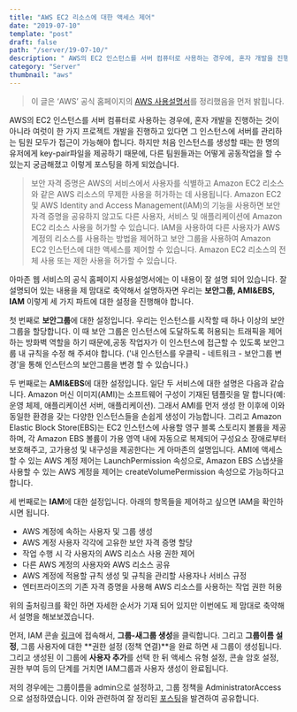 ```yaml
---
title: "AWS EC2 리소스에 대한 액세스 제어"
date: "2019-07-10"
template: "post"
draft: false
path: "/server/19-07-10/"
description: " AWS의 EC2 인스턴스를 서버 컴퓨터로 사용하는 경우에, 혼자 개발을 진행하는 것이 아니라 여럿이 한 가지 프로젝트 개발을 진행하고 있다면 그 인스턴스에 서버를 관리하는 팀원 모두가 접근이 가능해야 합니다."
category: "Server"
thumbnail: "aws"
---
```


> 이 글은 ‘AWS’ 공식 홈페이지의 [AWS 사용설명서](https://docs.aws.amazon.com/ko_kr/AWSEC2/latest/WindowsGuide/UsingIAM.html)를 정리했음을 먼저 밝힙니다.

 AWS의 EC2 인스턴스를 서버 컴퓨터로 사용하는 경우에, 혼자 개발을 진행하는 것이 아니라 여럿이 한 가지 프로젝트 개발을 진행하고 있다면 그 인스턴스에 서버를 관리하는 팀원 모두가 접근이 가능해야 합니다. 하지만 처음 인스턴스를 생성할 때는 한 명의 유저에게 key-pair파일을 제공하기 때문에, 다른 팀원들과는 어떻게 공동작업을 할 수 있는지 궁금해졌고 이렇게 포스팅을 하게 되었습니다.

>  보안 자격 증명은 AWS의 서비스에서 사용자를 식별하고 Amazon EC2 리소스와 같은 AWS 리소스의 무제한 사용을 허가하는 데 사용됩니다. Amazon EC2 및 AWS Identity and Access Management(IAM)의 기능을 사용하면 보안 자격 증명을 공유하지 않고도 다른 사용자, 서비스 및 애플리케이션에 Amazon EC2 리소스 사용을 허가할 수 있습니다. IAM을 사용하여 다른 사용자가 AWS 계정의 리소스를 사용하는 방법을 제어하고 보안 그룹을 사용하여 Amazon EC2 인스턴스에 대한 액세스를 제어할 수 있습니다. Amazon EC2 리소스의 전체 사용 또는 제한 사용을 허가할 수 있습니다. 

 아마존 웹 서비스의 공식 홈페이지 사용설명서에는 이 내용이 잘 설명 되어 있습니다. 잘 설명되어 있는 내용을 제 맘대로 축약해서 설명하자면 우리는 **보안그룹, AMI&EBS, IAM** 이렇게 세 가지 파트에 대한 설정을 진행해야 합니다.

 첫 번째로 **보안그룹**에 대한 설정입니다. 우리는 인스턴스를 시작할 때 하나 이상의 보안 그룹을 할당합니다. 이 때 보안 그룹은 인스턴스에 도달하도록 허용되는 트래픽을 제어하는 방화벽 역할을 하기 때문에,공동 작업자가 이 인스턴스에 접근할 수 있도록 보안그룹 내 규칙을 수정 해 주셔야 합니다. ('내 인스턴스를 우클릭 - 네트워크 - 보안그룹 변경'을 통해 인스턴스의 보안그룹을 변경 할 수 있습니다.)

 두 번째로는 **AMI&EBS**에 대한 설정입니다. 일단 두 서비스에 대한 설명은 다음과 같습니다. Amazon 머신 이미지(AMI)는 소프트웨어 구성이 기재된 템플릿을 말 합니다(예: 운영 체제, 애플리케이션 서버, 애플리케이션). 그래서 AMI를 먼저 생성 한 이후에 이와 동일한 환경을 갖는 다양한 인스턴스들을 손쉽게 생성이 가능합니다. 그리고 Amazon Elastic Block Store(EBS)는 EC2 인스턴스에 사용할 영구 블록 스토리지 볼륨을 제공하며, 각 Amazon EBS 볼륨이 가용 영역 내에 자동으로 복제되어 구성요소 장애로부터 보호해주고, 고가용성 및 내구성을 제공한다는 게 아마존의 설명입니다. AMI에 액세스할 수 있는 AWS 계정 제어는 LaunchPermission 속성으로, Amazon EBS 스냅샷을 사용할 수 있는 AWS 계정을 제어는 createVolumePermission 속성으로 가능하다고 합니다. 

세 번째로는 **IAM**에 대한 설정입니다. 아래의 항목들을 제어하고 싶으면 IAM을 확인하시면 됩니다.

- AWS 계정에 속하는 사용자 및 그룹 생성
- AWS 계정 사용자 각각에 고유한 보안 자격 증명 할당
- 작업 수행 시 각 사용자의 AWS 리소스 사용 권한 제어
- 다른 AWS 계정의 사용자와 AWS 리소스 공유
- AWS 계정에 적용할 규칙 생성 및 규칙을 관리할 사용자나 서비스 규정
- 엔터프라이즈의 기존 자격 증명을 사용해 AWS 리소스를 사용하는 작업 권한 허용

 위의 출처링크를 확인 하면 자세한 순서가 기재 되어 있지만 이번에도 제 맘대로 축약해서 설명을 해보보겠습니다.

먼저, IAM 콘솔 [링크](https://console.aws.amazon.com/iam/)에 접속해서, **그룹-새그룹 생성**을 클릭합니다. 그리고 **그룹이름 설정**, 그룹 사용자에 대한 **권한 설정 (정책 연결)**을 완료 하면 새 그룹이 생성됩니다. 그리고 생성된 이 그룹에 **사용자 추가**를 선택 한 뒤 액세스 유형 설정, 콘솔 암호 설정, 권한 부여 등의 단계를 거치면 IAM그룹과 사용자 생성이 완료됩니다.

저의 경우에는 그룹이름을 admin으로 설정하고, 그룹 정책을 AdministratorAccess으로 설정하였습니다. 이와 관련하여 잘 정리된 [포스팅](https://www.44bits.io/ko/post/first_actions_for_setting_secure_account#그룹을-사용하여-권한-할당)을 발견하여 공유합니다. 